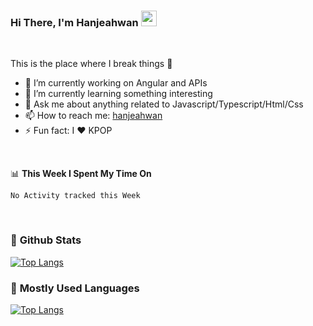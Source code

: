 ### Hi There, I'm Hanjeahwan <img src="https://media.giphy.com/media/hvRJCLFzcasrR4ia7z/giphy.gif" width="25px">

<br />

This is the place where I break things :rofl:
- 🔭 I’m currently working on Angular and APIs
- 🌱 I’m currently learning something interesting
- 💬 Ask me about anything related to Javascript/Typescript/Html/Css
- 📫 How to reach me: [hanjeahwan](https://twitter.com/dev_hanjeahwan)
- ⚡ Fun fact: I :heart: KPOP

<br />

📊 **This Week I Spent My Time On**
<!--START_SECTION:waka-->
```text
No Activity tracked this Week
```
<!--END_SECTION:waka-->

<br />


### 🤟 **Github Stats**

[![Top Langs](https://github-readme-stats.vercel.app/api?username=hanjeahwan&show_icons=true&count_private=true&hide_title=true)](https://github.com/hanjeahwan)



### 🤟 **Mostly Used Languages**

[![Top Langs](https://github-readme-stats.vercel.app/api/top-langs/?username=hanjeahwan&layout=compact&hide_title=true)](https://github.com/hanjeahwan)

